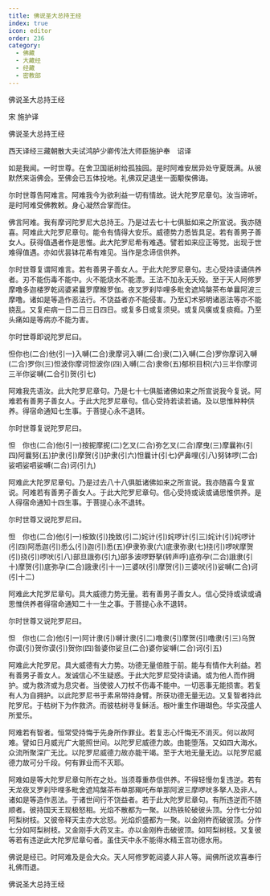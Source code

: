 ```yaml
---
title: 佛说圣大总持王经
index: true
icon: editor
order: 236
category:
  - 佛藏
  - 大藏经
  - 经藏
  - 密教部
---
```


  佛说圣大总持王经  

宋 施护译  

佛说圣大总持王经  

西天译经三藏朝散大夫试鸿胪少卿传法大师臣施护奉　诏译  

如是我闻。一时世尊。在舍卫国祇树给孤独园。是时阿难安居异处守夏既满。从彼默然来诣佛会。至佛会已五体投地。礼佛双足退坐一面颙俟佛诲。  

尔时世尊告阿难言。阿难我今为欲利益一切有情故。说大陀罗尼章句。汝当谛听。是时阿难受佛教敕。身心凝然合掌而住。  

佛言阿难。我有摩诃陀罗尼大总持王。乃是过去七十七俱胝如来之所宣说。我亦随喜。阿难此大陀罗尼章句。能令有情得大安乐。威德势力悉皆具足。若有善男子善女人。获得值遇者作是思惟。此大陀罗尼希有难遇。譬若如来应正等觉。出现于世难得值遇。亦如优昙钵花希有难见。当作是念谛信供养。  

尔时世尊复谓阿难言。若有善男子善女人。于此大陀罗尼章句。志心受持读诵供养者。刃不能伤毒不能中。火不能烧水不能漂。王法不加永无夭殁。至于天人阿修罗摩噜多迦楼罗乾闼婆紧曩罗摩睺罗伽。夜叉罗刹毕哩多毗舍遮鸠槃茶布单曩阿波三摩噜。诸如是等造作恶法行。不饶益者亦不能侵害。乃至幻术邪明诸恶法等亦不能娆乱。又复疟病一日二日三日四日。或复多日或复须臾。或复风癀或复痰癊。乃至头痛如是等病亦不能为害。  

尔时世尊即说陀罗尼曰。  

怛你也(二合)他(引一)入嚩(二合)隶摩诃入嚩(二合)隶(二)入嚩(二合)罗你摩诃入嚩(二合)罗你(三)怛波你摩诃怛波你(四)入嚩(二合)隶帝(五)郁枳目枳(六)三半你摩诃三半你娑嚩(二合引)贺(引七)  

阿难我先语汝。此大陀罗尼章句。乃是七十七俱胝诸佛如来之所宣说我今复说。阿难若有善男子善女人。于此大陀罗尼章句。信心受持若读若诵。及以思惟种种供养。得宿命通知七生事。于菩提心永不退转。  

尔时世尊复说陀罗尼曰。  

怛　你也(二合)他(引一)按抳摩抳(二)乞叉(二合)弥乞叉(二合)摩曳(三)摩曩祢(引四)阿曩努(五)护隶(引)摩贺(引)护隶(引六)怛曩计(引七)俨鼻哩(引八)努钵啰(二合)娑呬娑呬娑嚩(二合)诃(引九)  

阿难此大陀罗尼章句。乃是过去八十八俱胝诸佛如来之所宣说。我亦随喜今复宣说。阿难若有善男子善女人。于此大陀罗尼章句。信心受持或读或诵思惟供养。是人得宿命通知十四生事。于菩提心永不退转。  

尔时世尊又说陀罗尼曰。  

怛　你也(二合)他(引一)桉致(引)挽致(引二)姹计(引)姹啰计(引三)姹计(引)姹啰计(引四)阿悉迦(引)悉么(引)迦(引)悉(五)伊隶弥隶(六)底隶弥隶(七)挠(引)啰吠摩贺(引)挠(引)啰吠(引八)部旦誐弥(引九)部多波啰野拏(转声呼)底弥孕(二合)誐隶(引十)摩贺(引)底弥孕(二合)誐隶(引十一)三婆吠(引)摩贺(引)三婆吠(引)娑嚩(二合)诃(引十二)  

阿难此大陀罗尼章句。具大威德力势无量。若有善男子善女人。信心受持或读或诵思惟供养者得宿命通知二十一生之事。于菩提心永不退转。  

尔时世尊又说陀罗尼曰。  

怛　你也(二合)他(引一)阿计隶(引)嚩计隶(引二)噜隶(引)摩贺(引)噜隶(引三)乌贺你谟(引)贺你谟(引)贺你(四)昝婆你娑旦(二合)婆你娑嚩(二合)诃(引五)  

阿难此大陀罗尼。具大威德有大力势。功德无量倍胜于前。能与有情作大利益。若有善男子善女人。发诚信心不生疑惑。于此大陀罗尼受持读诵。或为他人而作拥护。或为救济或为息灾者。当使彼人刀杖不伤毒不能中。一切恶事无能损害。若复有人为自拥护。以此陀罗尼书于素帛带持身臂。所获功德无量无边。又复智者持此陀罗尼。于枯树下为作救济。而彼枯树寻复稣活。根叶重生作珊瑚色。华实茂盛人所爱乐。  

阿难若有智者。恒常受持悔于先身所作罪业。若复志心忏悔无不消灭。何以故阿难。譬如日月威光广大能照世间。以陀罗尼威德力故。由能堕落。又如四大海水。众流所聚深广无比。以陀罗尼威德力故亦能干竭。至于大地无量无边。以陀罗尼威德力故可分千段。何有罪业而不灭耶。  

阿难如是等大陀罗尼章句所在之处。当须尊重恭信供养。不得轻慢勿复违逆。若有天龙夜叉罗刹毕哩多毗舍遮鸠槃茶布单那羯吒布单那阿波三摩啰吠多拏人及非人。诸如是等造作恶法。于诸世间行不饶益者。若于此大陀罗尼章句。有所违逆而不随顺者。彼持国天王现极怒相。光焰不散都为一聚。以热铁轮破彼头顶。分作七分如阿梨树枝。又彼帝释天主亦大忿怒。光焰炽盛都为一聚。以金刚杵而破彼顶。分作七分如阿梨树枝。又金刚手大药叉主。亦以金刚杵击破彼顶。如阿梨树枝。又复彼等若有违逆此大陀罗尼章句者。虽住天中永不能得水精王宫功德水用。  

佛说是经已。时阿难及是会大众。天人阿修罗乾闼婆人非人等。闻佛所说欢喜奉行礼佛而退。  

佛说圣大总持王经  
